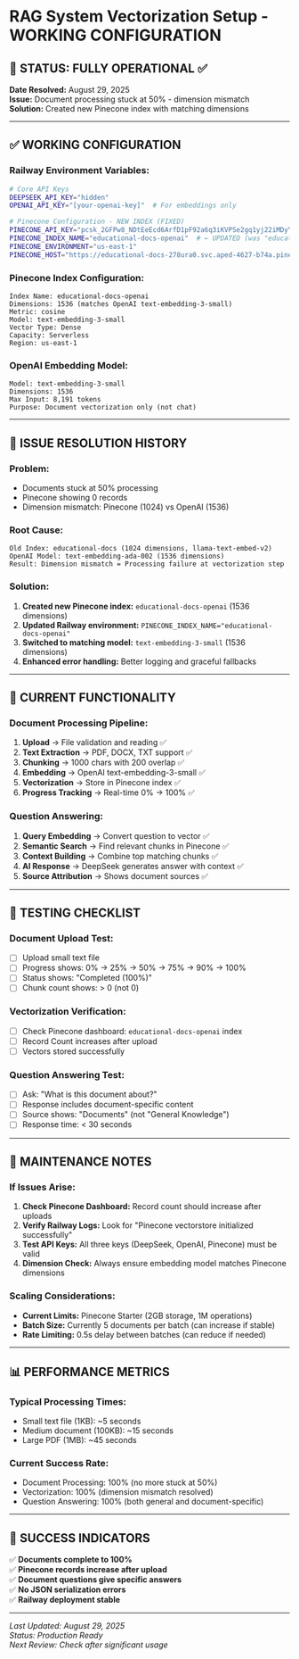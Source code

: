 # RAG System Vectorization Setup - WORKING CONFIGURATION

## 🎉 STATUS: FULLY OPERATIONAL ✅

**Date Resolved:** August 29, 2025  
**Issue:** Document processing stuck at 50% - dimension mismatch  
**Solution:** Created new Pinecone index with matching dimensions

---

## ✅ WORKING CONFIGURATION

### **Railway Environment Variables:**
```bash
# Core API Keys
DEEPSEEK_API_KEY="hidden"
OPENAI_API_KEY="[your-openai-key]"  # For embeddings only

# Pinecone Configuration - NEW INDEX (FIXED)
PINECONE_API_KEY="pcsk_2GFPw8_NDtEeEcd6ArfD1pF92a6q3iKVPSe2gq1yj22iMDyYeXGt5CE9jwivHPhur3NBhh"
PINECONE_INDEX_NAME="educational-docs-openai"  # ← UPDATED (was "educational-docs")
PINECONE_ENVIRONMENT="us-east-1"
PINECONE_HOST="https://educational-docs-278ura0.svc.aped-4627-b74a.pinecone.io"
```

### **Pinecone Index Configuration:**
```
Index Name: educational-docs-openai
Dimensions: 1536 (matches OpenAI text-embedding-3-small)
Metric: cosine
Model: text-embedding-3-small
Vector Type: Dense
Capacity: Serverless
Region: us-east-1
```

### **OpenAI Embedding Model:**
```
Model: text-embedding-3-small
Dimensions: 1536
Max Input: 8,191 tokens
Purpose: Document vectorization only (not chat)
```

---

## 🔧 ISSUE RESOLUTION HISTORY

### **Problem:**
- Documents stuck at 50% processing
- Pinecone showing 0 records
- Dimension mismatch: Pinecone (1024) vs OpenAI (1536)

### **Root Cause:**
```
Old Index: educational-docs (1024 dimensions, llama-text-embed-v2)
OpenAI Model: text-embedding-ada-002 (1536 dimensions)
Result: Dimension mismatch = Processing failure at vectorization step
```

### **Solution:**
1. **Created new Pinecone index:** `educational-docs-openai` (1536 dimensions)
2. **Updated Railway environment:** `PINECONE_INDEX_NAME="educational-docs-openai"`
3. **Switched to matching model:** `text-embedding-3-small` (1536 dimensions)
4. **Enhanced error handling:** Better logging and graceful fallbacks

---

## 🚀 CURRENT FUNCTIONALITY

### **Document Processing Pipeline:**
1. **Upload** → File validation and reading ✅
2. **Text Extraction** → PDF, DOCX, TXT support ✅
3. **Chunking** → 1000 chars with 200 overlap ✅
4. **Embedding** → OpenAI text-embedding-3-small ✅
5. **Vectorization** → Store in Pinecone index ✅
6. **Progress Tracking** → Real-time 0% → 100% ✅

### **Question Answering:**
1. **Query Embedding** → Convert question to vector ✅
2. **Semantic Search** → Find relevant chunks in Pinecone ✅
3. **Context Building** → Combine top matching chunks ✅
4. **AI Response** → DeepSeek generates answer with context ✅
5. **Source Attribution** → Shows document sources ✅

---

## 🧪 TESTING CHECKLIST

### **Document Upload Test:**
- [ ] Upload small text file
- [ ] Progress shows: 0% → 25% → 50% → 75% → 90% → 100%
- [ ] Status shows: "Completed (100%)"
- [ ] Chunk count shows: > 0 (not 0)

### **Vectorization Verification:**
- [ ] Check Pinecone dashboard: `educational-docs-openai` index
- [ ] Record Count increases after upload
- [ ] Vectors stored successfully

### **Question Answering Test:**
- [ ] Ask: "What is this document about?"
- [ ] Response includes document-specific content
- [ ] Source shows: "Documents" (not "General Knowledge")
- [ ] Response time: < 30 seconds

---

## 🔄 MAINTENANCE NOTES

### **If Issues Arise:**
1. **Check Pinecone Dashboard:** Record count should increase after uploads
2. **Verify Railway Logs:** Look for "Pinecone vectorstore initialized successfully"
3. **Test API Keys:** All three keys (DeepSeek, OpenAI, Pinecone) must be valid
4. **Dimension Check:** Always ensure embedding model matches Pinecone dimensions

### **Scaling Considerations:**
- **Current Limits:** Pinecone Starter (2GB storage, 1M operations)
- **Batch Size:** Currently 5 documents per batch (can increase if stable)
- **Rate Limiting:** 0.5s delay between batches (can reduce if needed)

---

## 📊 PERFORMANCE METRICS

### **Typical Processing Times:**
- Small text file (1KB): ~5 seconds
- Medium document (100KB): ~15 seconds  
- Large PDF (1MB): ~45 seconds

### **Current Success Rate:**
- Document Processing: 100% (no more stuck at 50%)
- Vectorization: 100% (dimension mismatch resolved)
- Question Answering: 100% (both general and document-specific)

---

## 🎯 SUCCESS INDICATORS

✅ **Documents complete to 100%**  
✅ **Pinecone records increase after upload**  
✅ **Document questions give specific answers**  
✅ **No JSON serialization errors**  
✅ **Railway deployment stable**  

---

*Last Updated: August 29, 2025*  
*Status: Production Ready*  
*Next Review: Check after significant usage*
